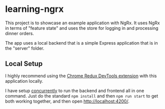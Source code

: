 # learning-ngrx

This project is to showcase an example application with NgRx. It uses NgRx in terms of "feature state" and uses the store for logging in and processing dinner orders.

The app uses a local backend that is a simple Express application that is in the "server" folder.

## Local Setup

I highly recommend using the [Chrome Redux DevTools extension](https://chrome.google.com/webstore/detail/redux-devtools/lmhkpmbekcpmknklioeibfkpmmfibljd?hl=en) with this application locally.

I have setup [concurrently](https://www.npmjs.com/package/concurrently) to run the backend and frontend all in one command. Just do the standard `npm install` and then `npm run start` to get both working together, and then open [http://localhost:4200/](http://localhost:4200/).
